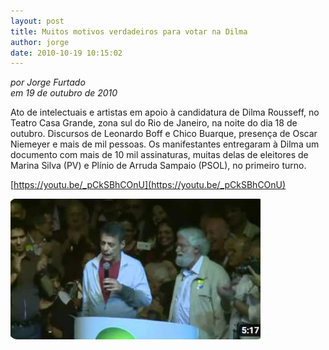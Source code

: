 ```yaml
---
layout: post
title: Muitos motivos verdadeiros para votar na Dilma
author: jorge
date: 2010-10-19 10:15:02
---
```

*por Jorge Furtado*\
*em 19 de outubro de 2010*

Ato de intelectuais e artistas em apoio à candidatura de Dilma Rousseff, no Teatro Casa Grande, zona sul do Rio de Janeiro, na noite do dia 18 de outubro. Discursos de Leonardo Boff e Chico Buarque, presença de Oscar Niemeyer e mais de mil pessoas. Os manifestantes entregaram à Dilma um documento com mais de 10 mil assinaturas, muitas delas de eleitores de Marina Silva (PV) e Plínio de Arruda Sampaio (PSOL), no primeiro turno.

[https://youtu.be/_pCkSBhCOnU](https://youtu.be/_pCkSBhCOnU)

![](/uploads/chico-boff.jpg)